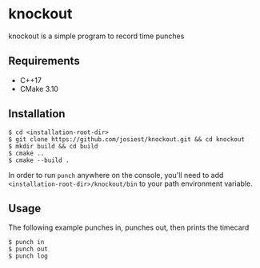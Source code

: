 # knockout

knockout is a simple program to record time punches

## Requirements
- C++17
- CMake 3.10

## Installation

```console
$ cd <installation-root-dir>
$ git clone https://github.com/josiest/knockout.git && cd knockout
$ mkdir build && cd build
$ cmake ..
$ cmake --build .
```

In order to run `punch` anywhere on the console, you'll need to add
`<installation-root-dir>/knockout/bin` to your path environment variable.

## Usage

The following example punches in, punches out, then prints the timecard

```console
$ punch in
$ punch out
$ punch log
```
